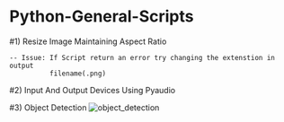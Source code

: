 # Python-General-Scripts

#1) Resize Image Maintaining Aspect Ratio
          
    -- Issue: If Script return an error try changing the extenstion in output
              filename(.png)
#2) Input And Output Devices Using Pyaudio

#3) Object Detection
          ![object_detection](https://user-images.githubusercontent.com/46214838/71511901-015b2500-28ba-11ea-89c0-d548aa292ddb.png)
